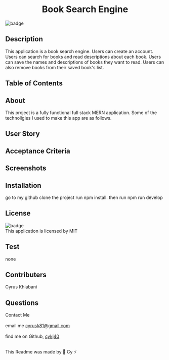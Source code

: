 
  <h1 align="center">Book Search Engine</h1>

  ![badge](https://img.shields.io/badge/license-MIT--brightgreen)<br />

  ## Description 
  This application is a book search engine. Users can create an account. Users can search for books and read descriptions about each book. Users can save the names and descriptions of books they want to read. Users can also remove books from their saved book's list. 

  ## Table of Contents
 

  ## About
  This project is a fully functional full stack MERN application. Some of the technoligies I used to make this app are as follows.

  ## User Story

  ## Acceptance Criteria
  
  ## Screenshots
 
  ## Installation
  go to my github clone the project run npm install. then run npm run develop

  ## License
![badge](https://img.shields.io/badge/license-MIT--brightgreen)
<br />
This application is licensed by MIT

## Test 
none

## Contributers
Cyrus Khiabani

## Questions
Contact Me<br />
<br />
 email me cyrusk81@gmail.com<br />
 <br />
 find me on Github,  [cykj40](https://github.com/cykj40)<br />
<br /> 

This Readme was made by 🚀 Cy ⚡


